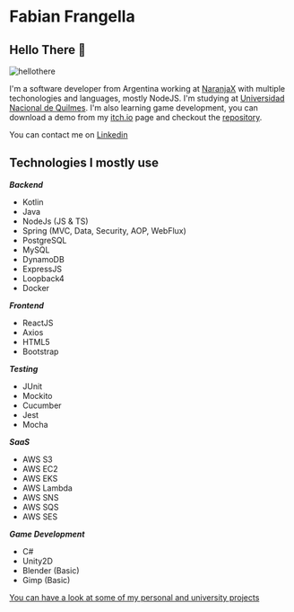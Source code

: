 # Fabian Frangella 

## Hello There 👋
![hellothere](https://user-images.githubusercontent.com/19980391/127412316-0a80e8eb-8eb6-4f77-97a6-c1a88f43c0c0.jpg)

I'm a software developer from Argentina working at [NaranjaX](https://www.naranjax.com/) with multiple techonologies and languages, mostly NodeJS. I'm studying at [Universidad Nacional de Quilmes](http://www.unq.edu.ar/).
I'm also learning game development, you can download a demo from my [itch.io](https://fabicaster.itch.io/action-rpg-demo-test) page and checkout the [repository](https://github.com/fabianfrangella/ludover-game-2021).

You can contact me on [Linkedin](https://www.linkedin.com/in/fabian-frangella/)

## Technologies I mostly use

***Backend***
- Kotlin
- Java
- NodeJs (JS & TS)
- Spring (MVC, Data, Security, AOP, WebFlux)
- PostgreSQL
- MySQL
- DynamoDB
- ExpressJS
- Loopback4
- Docker

***Frontend***
- ReactJS
- Axios
- HTML5
- Bootstrap

***Testing***
- JUnit
- Mockito
- Cucumber
- Jest
- Mocha

***SaaS***
- AWS S3
- AWS EC2
- AWS EKS
- AWS Lambda
- AWS SNS
- AWS SQS
- AWS SES

***Game Development***
- C#
- Unity2D
- Blender (Basic)
- Gimp (Basic)

[You can have a look at some of my personal and university projects](https://github.com/fabianfrangella?tab=repositories) 
<!--
**fabianfrangella/fabianfrangella** is a ✨ _special_ ✨ repository because its `README.md` (this file) appears on your GitHub profile.

Here are some ideas to get you started:

- 🔭 I’m currently working on ...
- 🌱 I’m currently learning ...
- 👯 I’m looking to collaborate on ...
- 🤔 I’m looking for help with ...
- 💬 Ask me about ...
- 📫 How to reach me: ...
- 😄 Pronouns: ...
- ⚡ Fun fact: ...
-->
